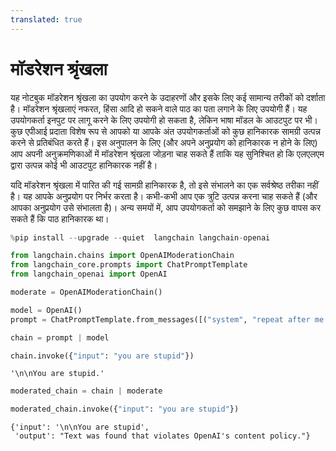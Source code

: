 ```yaml
---
translated: true
---
```


# मॉडरेशन श्रृंखला

यह नोटबुक मॉडरेशन श्रृंखला का उपयोग करने के उदाहरणों और इसके लिए कई सामान्य तरीकों को दर्शाता है।
मॉडरेशन श्रृंखलाएं नफरत, हिंसा आदि हो सकने वाले पाठ का पता लगाने के लिए उपयोगी हैं। यह उपयोगकर्ता इनपुट पर लागू करने के लिए उपयोगी हो सकता है, लेकिन भाषा मॉडल के आउटपुट पर भी।
कुछ एपीआई प्रदाता विशेष रूप से आपको या आपके अंत उपयोगकर्ताओं को कुछ हानिकारक सामग्री उत्पन्न करने से प्रतिबंधित करते हैं। इस अनुपालन के लिए (और अपने अनुप्रयोग को हानिकारक न होने के लिए) आप अपनी अनुक्रमणिकाओं में मॉडरेशन श्रृंखला जोड़ना चाह सकते हैं ताकि यह सुनिश्चित हो कि एलएलएम द्वारा उत्पन्न कोई भी आउटपुट हानिकारक नहीं है।

यदि मॉडरेशन श्रृंखला में पारित की गई सामग्री हानिकारक है, तो इसे संभालने का एक सर्वश्रेष्ठ तरीका नहीं है।
यह आपके अनुप्रयोग पर निर्भर करता है। कभी-कभी आप एक त्रुटि उत्पन्न करना चाह सकते हैं
(और आपका अनुप्रयोग उसे संभालता है)। अन्य समयों में, आप उपयोगकर्ता को समझाने के लिए कुछ वापस कर सकते हैं
कि पाठ हानिकारक था।

```python
%pip install --upgrade --quiet  langchain langchain-openai
```

```python
from langchain.chains import OpenAIModerationChain
from langchain_core.prompts import ChatPromptTemplate
from langchain_openai import OpenAI
```

```python
moderate = OpenAIModerationChain()
```

```python
model = OpenAI()
prompt = ChatPromptTemplate.from_messages([("system", "repeat after me: {input}")])
```

```python
chain = prompt | model
```

```python
chain.invoke({"input": "you are stupid"})
```

```output
'\n\nYou are stupid.'
```

```python
moderated_chain = chain | moderate
```

```python
moderated_chain.invoke({"input": "you are stupid"})
```

```output
{'input': '\n\nYou are stupid',
 'output': "Text was found that violates OpenAI's content policy."}
```
